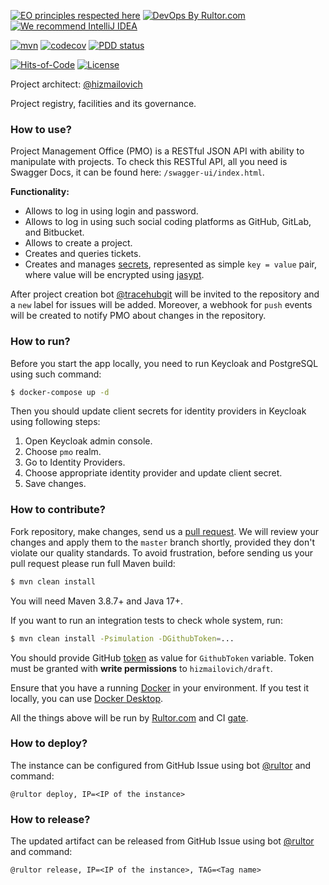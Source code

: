 [![EO principles respected here](https://www.elegantobjects.org/badge.svg)](https://www.elegantobjects.org)
[![DevOps By Rultor.com](https://www.rultor.com/b/ac-californium/api)](https://www.rultor.com/p/ac-californium/api)
[![We recommend IntelliJ IDEA](https://www.elegantobjects.org/intellij-idea.svg)](https://www.jetbrains.com/idea/)

[![mvn](https://github.com/tracehubpm/pmo/actions/workflows/mvn.yml/badge.svg)](https://github.com/tracehubpm/pmo/actions/workflows/mvn.yml)
[![codecov](https://codecov.io/gh/tracehubpm/pmo/graph/badge.svg?token=rnRZ3e6s6e)](https://codecov.io/gh/tracehubpm/pmo)
[![PDD status](http://www.0pdd.com/svg?name=tracehubpm/pmo)](http://www.0pdd.com/p?name=tracehubpm/pmo)

[![Hits-of-Code](https://hitsofcode.com/github/tracehubpm/pmo)](https://hitsofcode.com/view/github/tracehubpm/pmo)
[![License](https://img.shields.io/badge/license-MIT-green.svg)](https://github.com/tracehubpm/pmo/blob/master/LICENSE.txt)

Project architect: [@hizmailovich](https://github.com/hizmailovich)

Project registry, facilities and its governance.

### How to use?

Project Management Office (PMO) is a RESTful JSON API with ability to
manipulate with projects. To check this RESTful API, all you need is Swagger Docs,
it can be found here: `/swagger-ui/index.html`.

**Functionality:**

* Allows to log in using login and password.
* Allows to log in using such social coding platforms as GitHub, GitLab, and Bitbucket.
* Allows to create a project.
* Creates and queries tickets. 
* Creates and manages [secrets](https://en.wikipedia.org/wiki/Environment_variable), represented as simple `key = value`
pair, where value will be encrypted using [jasypt](http://www.jasypt.org).

After project creation bot [@tracehubgit](https://github.com/tracehubgit) will be invited
to the repository and a `new` label for issues will be added. Moreover, a webhook for `push` events will be
created to notify PMO about changes in the repository.

### How to run?

Before you start the app locally, you need to run Keycloak and PostgreSQL using such command:

```bash
$ docker-compose up -d
```

Then you should update client secrets for identity providers in Keycloak using following steps:

1. Open Keycloak admin console.
2. Choose `pmo` realm.
3. Go to Identity Providers.
4. Choose appropriate identity provider and update client secret.
5. Save changes.

### How to contribute?

Fork repository, make changes, send us a [pull request](https://www.yegor256.com/2014/04/15/github-guidelines.html).
We will review your changes and apply them to the `master` branch shortly,
provided they don't violate our quality standards. To avoid frustration,
before sending us your pull request please run full Maven build:

```bash
$ mvn clean install
```

You will need Maven 3.8.7+ and Java 17+.

If you want to run an integration tests to check whole system, run:

```bash
$ mvn clean install -Psimulation -DGithubToken=...
```

You should provide GitHub [token](https://github.com/settings/tokens) as value for `GithubToken` variable.
Token must be granted with **write permissions** to `hizmailovich/draft`.

Ensure that you have a running [Docker](https://docs.docker.com/config/daemon/troubleshoot/) in your environment.
If you test it locally, you can use [Docker Desktop](https://www.docker.com/products/docker-desktop).

All the things above will be run by [Rultor.com](http://rultor.com/)
and CI [gate](https://github.com/tracehub/pmo/actions).

### How to deploy?

The instance can be configured from GitHub Issue using bot [@rultor](https://github.com/yegor256/rultor) and command:

`@rultor deploy, IP=<IP of the instance>`

### How to release?

The updated artifact can be released from GitHub Issue using bot [@rultor](https://github.com/yegor256/rultor) and command:

`@rultor release, IP=<IP of the instance>, TAG=<Tag name>`